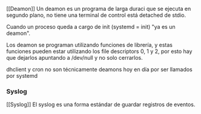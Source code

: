 [[Deamon]]
Un deamon es un programa de larga duraci que se ejecuta en segundo plano, no tiene una terminal de control está detached de stdio.

Cuando un proceso queda a cargo de init (systemd = init) "ya es un deamon".

Los deamon se programan utilizando funciones de librería, y estas funciones pueden estar utilizando los file descriptors 0, 1 y 2, por esto hay que dejarlos apuntando a /dev/null y no solo cerrarlos.

dhclient y cron no son técnicamente deamons hoy en día por ser llamados por systemd

### Syslog
[[Syslog]]
El syslog es una forma estándar de guardar registros de eventos.
